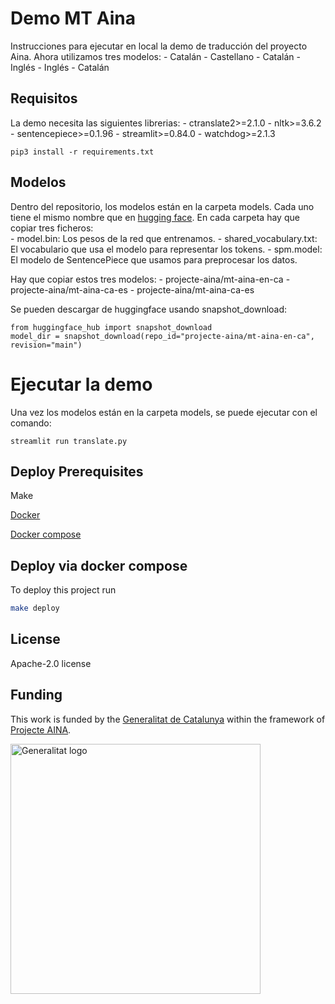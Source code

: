 # Demo MT Aina

Instrucciones para ejecutar en local la demo de traducción del proyecto Aina. Ahora utilizamos tres modelos:
    - Catalán - Castellano
    - Catalán - Inglés
    - Inglés - Catalán 


## Requisitos

La demo necesita las siguientes librerias:
    - ctranslate2>=2.1.0
    - nltk>=3.6.2
    - sentencepiece>=0.1.96
    - streamlit>=0.84.0
    - watchdog>=2.1.3 

```
pip3 install -r requirements.txt
```

## Modelos

Dentro del repositorio, los modelos están en la carpeta models. Cada uno tiene el mismo nombre que en [hugging face](ihttps://huggingface.co/projecte-aina). En cada carpeta hay que copiar tres ficheros:  
    - model.bin: Los pesos de la red que entrenamos.
    - shared_vocabulary.txt: El vocabulario que usa el modelo para representar los tokens.
    - spm.model: El modelo de SentencePiece que usamos para preprocesar los datos.

 Hay que copiar estos tres modelos:
    - projecte-aina/mt-aina-en-ca
    - projecte-aina/mt-aina-ca-es
    - projecte-aina/mt-aina-ca-es

Se pueden descargar de huggingface usando snapshot_download:

```
from huggingface_hub import snapshot_download
model_dir = snapshot_download(repo_id="projecte-aina/mt-aina-en-ca", revision="main")

```

# Ejecutar la demo

Una vez los modelos están en la carpeta models, se puede ejecutar con el comando:

```
streamlit run translate.py
```


## Deploy Prerequisites

Make

[Docker](https://docs.docker.com/engine/install/ubuntu/)

[Docker compose](https://docs.docker.com/compose/install/)

## Deploy via docker compose

To deploy this project run

```bash
make deploy
```

## License
Apache-2.0 license

## Funding

This work is funded by the [Generalitat de
Catalunya](https://politiquesdigitals.gencat.cat/ca/inici/index.html#googtrans(ca|en))
within the framework of [Projecte AINA](https://politiquesdigitals.gencat.cat/ca/economia/catalonia-ai/aina).

<a target="_blank" title="Generalitat de Catalunya" href="https://politiquesdigitals.gencat.cat/ca/economia/catalonia-ai/aina/"><img alt="Generalitat logo" src="https://bot.aina.bsc.es/logos/gene.png" width="400"></a>


